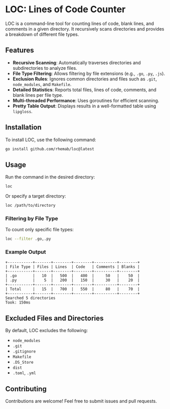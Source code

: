 # LOC: Lines of Code Counter

LOC is a command-line tool for counting lines of code, blank lines, and comments in a given directory. It recursively scans directories and provides a breakdown of different file types.

## Features
- **Recursive Scanning**: Automatically traverses directories and subdirectories to analyze files.
- **File Type Filtering**: Allows filtering by file extensions (e.g., `.go`, `.py`, `.js`).
- **Exclusion Rules**: Ignores common directories and files such as `.git`, `node_modules`, and `Makefile`.
- **Detailed Statistics**: Reports total files, lines of code, comments, and blank lines per file type.
- **Multi-threaded Performance**: Uses goroutines for efficient scanning.
- **Pretty Table Output**: Displays results in a well-formatted table using `lipgloss`.

## Installation

To install LOC, use the following command:

```sh
go install github.com/rhemab/loc@latest
```

## Usage

Run the command in the desired directory:

```sh
loc
```

Or specify a target directory:

```sh
loc /path/to/directory
```

### Filtering by File Type

To count only specific file types:

```sh
loc --filter .go,.py
```

### Example Output
```
+-----------+-------+--------+--------+----------+--------+
| File Type | Files | Lines  | Code   | Comments | Blanks |
+-----------+-------+--------+--------+----------+--------+
| .go       |   10  |   500  |   400  |     50   |    50  |
| .py       |    5  |   200  |   150  |     30   |    20  |
+-----------+-------+--------+--------+----------+--------+
| Total     |   15  |   700  |   550  |     80   |    70  |
+-----------+-------+--------+--------+----------+--------+
Searched 5 directories
Took: 150ms
```

## Excluded Files and Directories
By default, LOC excludes the following:
- `node_modules`
- `.git`
- `.gitignore`
- `Makefile`
- `.DS_Store`
- `dist`
- `.toml`, `.yml`

## Contributing
Contributions are welcome! Feel free to submit issues and pull requests.
